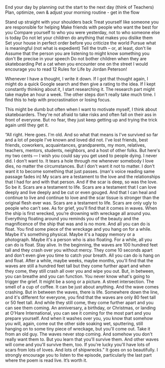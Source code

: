 
End your day by planning out the start to the next day (think of Teachers)
Plan, optimize, own & adjust your morning routine - get in the flow







Stand up straight with your shoulders back
Treat yourself like someone you are responsible for helping
Make friends with people who want the best for you
Compare yourself to who you were yesterday, not to who someone else is today
Do not let your children do anything that makes you dislike them
Set your house in perfect order before you criticize the world
Pursue what is meaningful (not what is expedient)
Tell the truth – or, at least, don't lie
Assume that the person you are listening to might know something you don't
Be precise in your speech
Do not bother children when they are skateboarding
Pet a cat when you encounter one on the street
I would encourage you to read 12 Rules for Life by Jordan Peterson!


Whenever I have a thought, I write it down. If I got that thought again, I might do a quick Google search and then give a rating to the idea. If I kept constantly thinking about it, I start researching it.
The research part might take maybe an hour a week. The other steps don't really take much time.
I find this to help with procrastination or losing focus.

This might be dumb but often when I want to motivate myself, I think about skateboarders. They're not afraid to take risks and often fall on their ass in front of everyone. But no fear, they just keep getting up and trying the trick again until they get it.


“All right. Here goes. I'm old. And so what that means is I've survived so far and a lot of people I've known and loved did not. I've lost friends, best friends, coworkers, acquaintances, grandparents, my mom, relatives, teachers, mentors, students, neighbors, and a host of other folks. But here's my two cents — I wish you could say you get used to people dying. I never did. I don't want to. It tears a hole through me whenever somebody I love dies, no matter the circumstances. But I don't want it not to matter. I don't want it to become something that just passes. (man's voice reading same passage fades in) My scars are a testament to the love and the relationships that I had for and with that person. And if the scar is deep, so was the love. So be it. Scars are a testament to life. Scars are a testament that I can love deeply and live deeply and be cut or even gouged. And that I can heal and continue to live and continue to love and the scar tissue is stronger than the original flesh ever was. Scars are a testament to life. Scars are only ugly to people who can't see.
As for grief, you'll find that it comes in waves. When the ship is first wrecked, you’re drowning with wreckage all around you. Everything floating around you reminds you of the beauty and the magnificence of the ship that was and is no more. And all you can do is float. You find some piece of the wreckage and you hang on for a while. Maybe it's something physical. Maybe it's a happy memory or a photograph. Maybe it's a person who is also floating. For a while, all you can do is float. Stay alive.
In the beginning, the waves are 100 hundred feet tall and they crash over you without mercy. They come 10 seconds apart and don't even give you time to catch your breath. All you can do is hang on and float. After a while, maybe weeks, maybe months, you'll find that the waves are still a hundred feet tall but they come further apart and when they come, they still crash all over you and wipe you out. But, in between, you can breathe and you can function. You never know what's going to trigger the grief. It might be a song or a picture. A street intersection. The smell of a cup of coffee. It can be just about anything. And the wave comes crashing. But in between the waves, there is life.
Somewhere down the line, and it's different for everyone, you find that the waves are only 80 feet tall or 50 feet tall. And while they still come, they come further apart and you can see them coming. An anniversary, a birthday, or Christmas, or landing at O'Hare International, you can see it coming for the most part and you prepare yourself. And when it washes over you, you know that somehow you will, again, come out the other side soaking wet, sputtering, still hanging on to some tiny piece of wreckage, but you'll come out.
Take it from an old guy. The waves never stop coming. And somehow you don't really want them to. But you learn that you'll survive them. And other waves will come and you'll survive them, too. If you're lucky you'll have lots of scars from lots of loves. And lots of shipwrecks.”
It goes on so beautifully. I strongly encourage you to listen to the episode, particularly the last part where the poem is read live. It’s worth it.
